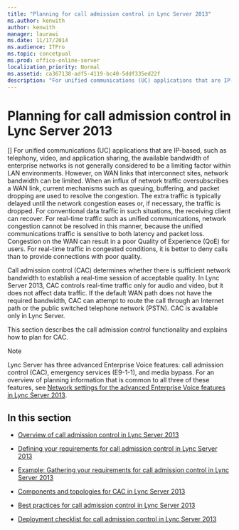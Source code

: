 ```yaml
---
title: "Planning for call admission control in Lync Server 2013"
ms.author: kenwith
author: kenwith
manager: laurawi
ms.date: 11/17/2014
ms.audience: ITPro
ms.topic: concetpual
ms.prod: office-online-server
localization_priority: Normal
ms.assetid: ca367138-adf5-4119-bc40-5ddf335ed22f
description: "For unified communications (UC) applications that are IP-based, such as telephony, video, and application sharing, the available bandwidth of enterprise networks is not generally considered to be a limiting factor within LAN environments. However, on WAN links that interconnect sites, network bandwidth can be limited. When an influx of network traffic oversubscribes a WAN link, current mechanisms such as queuing, buffering, and packet dropping are used to resolve the congestion. The extra traffic is typically delayed until the network congestion eases or, if necessary, the traffic is dropped. For conventional data traffic in such situations, the receiving client can recover. For real-time traffic such as unified communications, network congestion cannot be resolved in this manner, because the unified communications traffic is sensitive to both latency and packet loss. Congestion on the WAN can result in a poor Quality of Experience (QoE) for users. For real-time traffic in congested conditions, it is better to deny calls than to provide connections with poor quality."
---
```


# Planning for call admission control in Lync Server 2013
[]
For unified communications (UC) applications that are IP-based, such as telephony, video, and application sharing, the available bandwidth of enterprise networks is not generally considered to be a limiting factor within LAN environments. However, on WAN links that interconnect sites, network bandwidth can be limited. When an influx of network traffic oversubscribes a WAN link, current mechanisms such as queuing, buffering, and packet dropping are used to resolve the congestion. The extra traffic is typically delayed until the network congestion eases or, if necessary, the traffic is dropped. For conventional data traffic in such situations, the receiving client can recover. For real-time traffic such as unified communications, network congestion cannot be resolved in this manner, because the unified communications traffic is sensitive to both latency and packet loss. Congestion on the WAN can result in a poor Quality of Experience (QoE) for users. For real-time traffic in congested conditions, it is better to deny calls than to provide connections with poor quality.
  
Call admission control (CAC) determines whether there is sufficient network bandwidth to establish a real-time session of acceptable quality. In Lync Server 2013, CAC controls real-time traffic only for audio and video, but it does not affect data traffic. If the default WAN path does not have the required bandwidth, CAC can attempt to route the call through an Internet path or the public switched telephone network (PSTN). CAC is available only in Lync Server.
  
This section describes the call admission control functionality and explains how to plan for CAC.
  
> [!NOTE]
> Lync Server has three advanced Enterprise Voice features: call admission control (CAC), emergency services (E9-1-1), and media bypass. For an overview of planning information that is common to all three of these features, see [Network settings for the advanced Enterprise Voice features in Lync Server 2013](network-settings-for-the-advanced-enterprise-voice-features.md). 
  
## In this section

- [Overview of call admission control in Lync Server 2013](overview-of-call-admission-control.md)
    
- [Defining your requirements for call admission control in Lync Server 2013](defining-your-organization-s-requirements-for-call-admission-control.md)
    
- [Example: Gathering your requirements for call admission control in Lync Server 2013](example-gathering-your-organization-s-requirements-for-call-admission-control.md)
    
- [Components and topologies for CAC in Lync Server 2013](components-and-topologies-for-cac.md)
    
- [Best practices for call admission control in Lync Server 2013](best-practices-for-call-admission-control.md)
    
- [Deployment checklist for call admission control in Lync Server 2013](deployment-checklist-for-call-admission-control.md)
    

